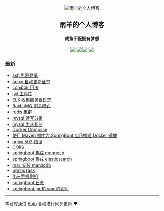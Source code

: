 <p align="center"><img alt="雨羊的个人博客" src="https://b3logfile.com/file/2021/01/4087334-f4f28b3b.png"></p><h2 align="center">
雨羊的个人博客
</h2>

<h4 align="center">咸鱼不配拥有梦想</h4>
<p align="center"><a title="雨羊的个人博客" target="_blank" href="https://github.com/Rainsheep/bolo-blog"><img src="https://img.shields.io/github/last-commit/Rainsheep/bolo-blog.svg?style=flat-square&color=FF9900"></a>
<a title="GitHub repo size in bytes" target="_blank" href="https://github.com/Rainsheep/bolo-blog"><img src="https://img.shields.io/github/repo-size/Rainsheep/bolo-blog.svg?style=flat-square"></a>
<a title="Bolo Version" target="_blank" href="https://github.com/adlered/bolo-solo"><img src="https://img.shields.io/badge/bolo-v2.5 稳定版-f1e05a.svg?style=flat-square&color=blueviolet"></a>
<a title="Hits" target="_blank" href="https://github.com/88250/hits"><img src="https://hits.b3log.org/Rainsheep/bolo-blog.svg"></a></p>

### 最新

* [ssh 免密登录](https://www.rainsheep.cn/articles/2021/11/12/1636717848438.html)
* [acme 自动更新证书](https://www.rainsheep.cn/articles/2021/10/28/1635391790959.html)
* [Lombok 用法](https://www.rainsheep.cn/articles/2021/10/27/1635312194084.html)
* [jwt 工具库](https://www.rainsheep.cn/articles/2021/10/27/1635303701772.html)
* [ELK 收集服务器日志](https://www.rainsheep.cn/articles/2021/10/26/1635249927038.html)
* [RabbitMQ 消息模式](https://www.rainsheep.cn/articles/2021/10/26/1635236388756.html)
* [redis 集群](https://www.rainsheep.cn/articles/2021/10/25/1635166079366.html)
* [mysql 读写分离](https://www.rainsheep.cn/articles/2021/10/25/1635150511929.html)
* [mysql 主从复制](https://www.rainsheep.cn/articles/2021/10/25/1635146110478.html)
* [Docker Compose](https://www.rainsheep.cn/articles/2021/10/25/1635141467332.html)
* [使用 Maven 插件为 SpringBoot 应用构建 Docker 镜像](https://www.rainsheep.cn/articles/2021/10/25/1635140113377.html)
* [nginx 502 错误](https://www.rainsheep.cn/articles/2021/10/21/1634815517416.html)
* [CORS](https://www.rainsheep.cn/articles/2021/10/19/1634643802796.html)
* [springboot 集成 mongodb](https://www.rainsheep.cn/articles/2021/10/02/1633108531628.html)
* [springboot 集成 elasticsearch](https://www.rainsheep.cn/articles/2021/10/01/1633103632237.html)
* [mac 安装 mangodb](https://www.rainsheep.cn/articles/2021/10/01/1633100959279.html)
* [SpringTask](https://www.rainsheep.cn/articles/2021/09/23/1632370955823.html)
* [小米手机刷机](https://www.rainsheep.cn/articles/2021/09/23/1632366442170.html)
* [springboot 日志](https://www.rainsheep.cn/articles/2021/09/21/1632197415896.html)
* [springboot jar 和 war 的区别](https://www.rainsheep.cn/articles/2021/09/18/1631945279380.html)



---

本仓库通过 [Bolo](https://github.com/adlered/bolo-solo) 自动进行同步更新 ❤️ 